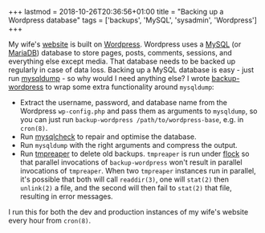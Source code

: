 +++
lastmod = 2018-10-26T20:36:56+01:00
title = "Backing up a Wordpress database"
tags = ['backups', 'MySQL', 'sysadmin', 'Wordpress']
+++

My wife's [website](https://www.arianetobin.ie/) is built on
[Wordpress](https://wordpress.org/). Wordpress uses a
[MySQL](https://www.mysql.com) (or [MariaDB](https://mariadb.org/)) database to
store pages, posts, comments, sessions, and everything else except media. That
database needs to be backed up regularly in case of data loss. Backing up a
MySQL database is easy - just run
[mysqldump](https://dev.mysql.com/doc/refman/8.0/en/mysqldump.html) - so why
would I need anything else? I wrote
[backup-wordpress](https://github.com/tobinjt/bin/blob/master/backup-wordpress)
to wrap some extra functionality around `mysqldump`:

- Extract the username, password, and database name from the Wordpress
  `wp-config.php` and pass them as arguments to `mysqldump`, so you can just run
  `backup-wordpress /path/to/wordpress-base`, e.g. in `cron(8)`.
- Run [mysqlcheck](https://dev.mysql.com/doc/refman/8.0/en/mysqlcheck.html) to
  repair and optimise the database.
- Run `mysqldump` with the right arguments and compress the output.
- Run [tmpreaper](https://packages.debian.org/stable/tmpreaper) to delete old
  backups. `tmpreaper` is run under
  [flock](https://www.linux.org/docs/man1/flock.html) so that parallel
  invocations of `backup-wordpress` won't result in parallel invocations of
  `tmpreaper`. When two `tmpreaper` instances run in parallel, it's possible
  that both will call `readdir(3)`, one will `stat(2)` then `unlink(2)` a file,
  and the second will then fail to `stat(2)` that file, resulting in error
  messages.

I run this for both the dev and production instances of my wife's website every
hour from `cron(8)`.
